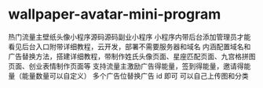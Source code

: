 # wallpaper-avatar-mini-program
热门流量主壁纸头像小程序源码源码副业小程序 小程序内带后台添加管理员才能看见后台入口附带详细教程，云开发，部署不需要服务器和域名 内涵配置域名和广告替换方法，搭建详细教程，带制作姓氏头像页面、星座匹配页面、九宫格拼图页面、创业表情制作页面等 支持流量主激励广告得能量，签到得能量，邀请得能量（能量数量可以自定义） 多个广告位替换广告 id 即可 可以自己上传图和分类
